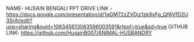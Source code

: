 NAME- HUSAIN BENGALI
PPT DRIVE LINK - https://docs.google.com/presentation/d/1qGM72zZVDjz1zk9xFg_Qf6VfD2U3Srih/edit?usp=sharing&ouid=106345613063596003591&rtpof=true&sd=true
GITHUB LINK- https://github.com/HusainB007/ANIMAL-HUSBANDRY

